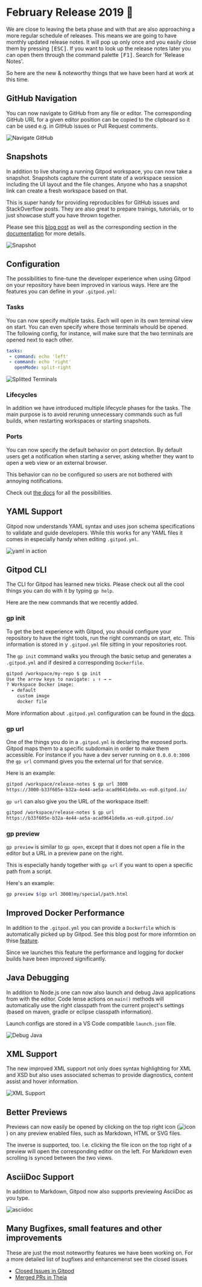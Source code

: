 # February Release 2019 🎉

We are close to leaving the beta phase and with that are also approaching a more regular schedule of releases.
This means we are going to have monthly updated release notes. It will pop up only once and you easily close them by pressing <kbd>[ESC]</kbd>.
If you want to look up the release notes later you can open them through the command palette <kbd>[F1]</kbd>. Search for 'Release Notes'.

So here are the new & noteworthy things that we have been hard at work at this time.

## GitHub Navigation

You can now navigate to GitHub from any file or editor. The corresponding GitHub URL for a given editor position can be copied to the clipboard so it can be used e.g. in GitHub issues or Pull Request comments.

![Navigate GitHub](./img/github-navi.jpg)

## Snapshots

In addition to live sharing a running Gitpod workspace, you can now take a snapshot. Snapshots capture the current state of a workspace session including the UI layout and the file changes. Anyone who has a snapshot link can create a fresh workspace based on that.

This is super handy for providing reproducibles for GitHub issues and StackOverflow posts. They are also great to prepare trainigs, tutorials, or to just showcase stuff you have thrown together.

Please see this [blog post](https://medium.com/gitpod/code-never-lies-creating-reproducibles-for-any-programming-language-7946021a68f2) as well as the corresponding section in the [documentation](https://docs.gitpod.io/33_Sharing_and_Collaboration.html#sharing-snapshots) for more details.

![Snapshot](img/snapshots.png)

## Configuration

The possibilities to fine-tune the developer experience when using Gitpod on your repository have been improved in various ways. Here are the features you can define in your `.gitpod.yml`:

### Tasks
You can now specify multiple tasks. Each will open in its own terminal view on start. You can even specify where those terminals whould be opened.
The following config, for instance, will make sure that the two terminals are opened next to each other.

```yaml
tasks:
 - command: echo 'left'
 - command: echo 'right'
   openMode: split-right
```

![Splitted Terminals](img/terminal-split.png)

### Lifecycles

In addition we have introduced multiple lifecycle phases for the tasks. The main purpose is to avoid reruning unnecessary commands such as full builds, when restarting workspaces or starting snapshots.

### Ports

You can now specify the default behavior on port detection. By default users get a notification when starting a server, asking whether they want to open a web view or an external browser.

This behavior can no be configured so users are not bothered with annoying notifications.

Check out [the docs](https://docs.gitpod.io/44_Config_Start_Tasks.html) for all the possibilities.

## YAML Support

Gitpod now understands YAML syntax and uses json schema specifications to validate and guide developers. While this works for any YAML files it comes in especially handy when editing `.gitpod.yml`.

![yaml in action](img/yaml-support.png)

## Gitpod CLI

The CLI for Gitpod has learned new tricks. Please check out all the cool things you can do with it by typing `gp help`.

Here are the new commands that we recently added.

### gp init

To get the best experience with Gitpod, you should configure your repository to have the right tools, run the right commands on start, etc. This information is stored in y `.gitpod.yml` file sitting in your repositories root.

The `gp init` command walks you through the basic setup and generates a `.gitpod.yml` and if desired a corresponding `Dockerfile`.

```sh
gitpod /workspace/my-repo $ gp init
Use the arrow keys to navigate: ↓ ↑ → ←
? Workspace Docker image:
  ▸ default
    custom image
    docker file
```

More information about `.gitpod.yml` configuration can be found in the [docs](https://docs.gitpod.io/40_Configuration.html).

### gp url

One of the things you do in a `.gitpod.yml` is declaring the exposed ports. Gitpod maps them to a specific subdomain in order to make them accessible. For instance if you have a dev server running on `0.0.0.0:3000` the `gp url` command gives you the external url for that service.

Here is an example:
```sh
gitpod /workspace/release-notes $ gp url 3000
https://3000-b33f605e-b32a-4e44-ae5a-acad9641de0a.ws-eu0.gitpod.io/
```

`gp url` can also give you the URL of the workspace itself:
```sh
gitpod /workspace/release-notes $ gp url
https://b33f605e-b32a-4e44-ae5a-acad9641de0a.ws-eu0.gitpod.io/
```

### gp preview

`gp preview` is similar to `gp open`, except that it does not open a file in the editor but a URL in a preview pane on the right.

This is especially handy together with `gp url` if you want to open a specific path from a script.

Here's an example:
```sh
gp preview $(gp url 3000)my/special/path.html
```

## Improved Docker Performance

In addition to the `.gitpod.yml` you can provide a `Dockerfile` which is automatically picked up by Gitpod. See this blog post for more informtion on thise [feature](https://medium.com/gitpod/bring-your-own-docker-image-to-gitpod-52db1aa861de).

Since we launches this feature the performance and logging for docker builds have been improved significantly.

## Java Debugging

In addition to Node.js one can now also launch and debug Java applications from with the editor. Code lense actions on `main()` methods will automatically use the right classpath from the current project's settings (based on maven, gradle or eclipse classpath information).

Launch configs are stored in a VS Code compatible `launch.json` file.

![Debug Java](img/debug-java.jpg)

## XML Support

The new improved XML support not only does syntax highlighting for XML and XSD but also uses associated schemas to provide diagnostics, content assist and hover information.

![XML Support](img/xml-support.png)

## Better Previews

Previews can now easily be opened by clicking on the top right icon (![icon](img/icon.jpg)) on any preview enabled files, such as Markdown, HTML or SVG files.

The inverse is supported, too. I.e. clicking the file icon on the top right of a preview will open the corresponding editor on the left. For Markdown even scrolling is synced between the two views.

## AsciiDoc Support

In addition to Markdown, Gitpod now also supports previewing AsciiDoc as you type.

![asciidoc](img/asciidoc-support.gif)

## Many Bugfixes, small features and other improvements

These are just the most noteworthy features we have been working on.
For a more detailed list of bugfixes and enhancemenst see the closed issues

 - [Closed Issues in Gitpod](https://github.com/gitpod-io/gitpod/issues?utf8=%E2%9C%93&q=is%3Aissue+is%3Aclosed+closed%3A%3E2018-11-01)
 - [Merged PRs in Theia](https://github.com/theia-ide/theia/pulls?utf8=%E2%9C%93&q=merged%3A%3E2018-11-01+merged%3A%3C2018-02-13+)
